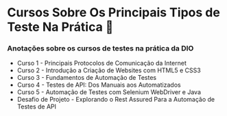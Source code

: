 # Cursos Sobre Os Principais Tipos de Teste Na Prática  📝
### Anotações sobre os cursos de testes na prática da DIO
- Curso 1 - Principais Protocolos de Comunicação da Internet
- Curso 2 - Introdução a Criação de Websites com HTML5 e CSS3
- Curso 3 - Fundamentos de Automação de Testes
- Curso 4 - Testes de API: Dos Manuais aos Automatizados
- Curso 5 - Automação de Testes com Selenium WebDriver e Java
- Desafio de Projeto - Explorando o Rest Assured Para a Automação de Testes de API
